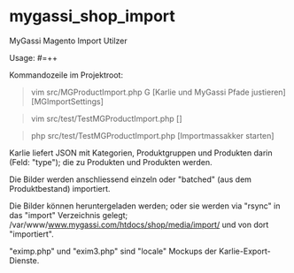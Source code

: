 mygassi_shop_import
===================

MyGassi Magento Import Utilzer

Usage: 
#=++

Kommandozeile im Projektroot:

>vim src/MGProductImport.php
>G
 [Karlie und MyGassi Pfade justieren]
 [MGImportSettings]
 
>vim src/test/TestMGProductImport.php 
 []

>php src/test/TestMGProductImport.php 
 [Importmassakker starten]


Karlie liefert JSON mit Kategorien, Produktgruppen und Produkten darin (Feld: "type");
die zu Produkten und Produkten werden.

Die Bilder werden anschliessend einzeln oder "batched" (aus dem Produktbestand) importiert.

Die Bilder können heruntergeladen werden; oder sie werden via "rsync" in das "import" Verzeichnis gelegt; 
/var/www/www.mygassi.com/htdocs/shop/media/import/ und von dort "importiert".


"eximp.php" und "exim3.php" sind "locale" Mockups der Karlie-Export-Dienste.
